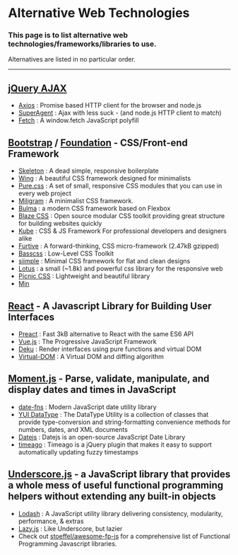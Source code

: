 # Alternative Web Technologies

### This page is to list alternative web technologies/frameworks/libraries to use.
Alternatives are listed in no particular order.
****
## [jQuery AJAX](http://api.jquery.com/jquery.ajax/)
- [Axios](https://github.com/mzabriskie/axios) : Promise based HTTP client for the browser and node.js
- [SuperAgent](https://github.com/visionmedia/superagent) : Ajax with less suck - (and node.js HTTP client to match)
- [Fetch](https://github.com/github/fetch) : A window.fetch JavaScript polyfill

## [Bootstrap](http://getbootstrap.com/) / [Foundation](http://foundation.zurb.com/) - CSS/Front-end Framework
- [Skeleton](http://getskeleton.com/) : A dead simple, responsive boilerplate
- [Wing](https://github.com/kbrsh/wing) : A beautiful CSS framework designed for minimalists
- [Pure.css](https://purecss.io/) : A set of small, responsive CSS modules that you can use in every web project
- [Miligram](http://milligram.io/) : A minimalist CSS framework.
- [Bulma](http://bulma.io/) : a modern CSS framework based on Flexbox
- [Blaze CSS](http://blazecss.com/) : Open source modular CSS toolkit providing great structure for building websites quickly
- [Kube](https://imperavi.com/kube/) : CSS & JS Framework For professional developers and designers alike
- [Furtive](http://furtive.co/) : A forward-thinking, CSS micro-framework (2.47kB gzipped)
- [Basscss](http://basscss.com/) : Low-Level CSS Toolkit
- [siimple](https://siimple.juanes.xyz/) : Minimal CSS framework for flat and clean designs
- [Lotus](http://goatslacker.github.io/lotus.css/) : a small (~1.8k) and powerful css library for the responsive web
- [Picnic CSS](https://picnicss.com/) : Lightweight and beautiful library
- [Min](http://mincss.com/)

## [React](https://facebook.github.io/react/) - A Javascript Library for Building User Interfaces
- [Preact](https://preactjs.com/) : Fast 3kB alternative to React with the same ES6 API
- [Vue.js](https://vuejs.org/) : The Progressive JavaScript Framework
- [Deku](https://github.com/anthonyshort/deku) : Render interfaces using pure functions and virtual DOM
- [Virtual-DOM](https://github.com/Matt-Esch/virtual-dom) : A Virtual DOM and diffing algorithm

## [Moment.js](https://momentjs.com/) - Parse, validate, manipulate, and display dates and times in JavaScript
- [date-fns](https://date-fns.org/) : Modern JavaScript date utility library
- [YUI DataType](https://yuilibrary.com/yui/docs/datatype/) : The DataType Utility is a collection of classes that provide type-conversion and string-formatting convenience methods for numbers, dates, and XML documents
- [Datejs](http://www.datejs.com/) : Datejs is an open-source JavaScript Date Library
- [timeago](http://timeago.yarp.com/) : Timeago is a jQuery plugin that makes it easy to support automatically updating fuzzy timestamps 

## [Underscore.js](http://underscorejs.org/) - a JavaScript library that provides a whole mess of useful functional programming helpers without extending any built-in objects
- [Lodash](https://lodash.com/) : A JavaScript utility library delivering consistency, modularity, performance, & extras
- [Lazy.js](http://danieltao.com/lazy.js/) : Like Underscore, but lazier
- Check out [stoeffel/awesome-fp-js](https://github.com/stoeffel/awesome-fp-js) for a comprehensive list of Functional Programming Javascript libraries.


